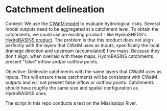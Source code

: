 # Catchment delineation

Context: We use the [CWatM model](https://cwatm.iiasa.ac.at/index.html) to evaluate hydrological risks. Several model outputs need to be aggregated at a catchment level. To obtain the catchments, we could use an existing product - like HydroSHEDS's [HydroBASINS product](https://www.hydrosheds.org/products/hydrobasins). The problem is that this product does not align perfectly with the layers that CWatM uses as inputs, specifically the local drainage direction and upstream (accumulated) flow maps. Because they don't align, when overlaid with these maps, HydroBASINS catchments present "false" inflow and/or outflow points.

Objective: Delineate catchments with the same layers that CWatM uses as inputs. This will ensure these catchments will be consistent with CWatM outputs and will not present false inflow or outflow points. Catchments should have roughly the same size and spatial configuration as HydroBASINS ones.

The script in this repo conducts a test on the Mississippi River.
